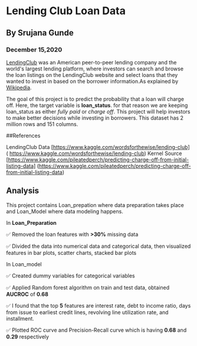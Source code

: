 # Lending Club Loan Data

## By Srujana Gunde
### December 15,2020

[LendingClub](https://www.lendingclub.com/) was an American peer-to-peer lending company and the world's largest lending platform, where investors can search and browse the loan listings on the LendingClub website and select loans that they wanted to invest in based on the borrower information.As explained by [Wikipedia](https://en.wikipedia.org/wiki/LendingClub).

The goal of this project is to predict the probability that a loan will charge off. Here, the target variable is **loan_status**. for that reason we are keeping loan_status as either *fully paid* or *charge off*. This project will help investors to make better decisions while investing in borrowers. This dataset has 2 million rows and 151 columns.

##References

LendingClub Data  [https://www.kaggle.com/wordsforthewise/lending-club] ( https://www.kaggle.com/wordsforthewise/lending-club)
Kernel Source [https://www.kaggle.com/pileatedperch/predicting-charge-off-from-initial-listing-data] (https://www.kaggle.com/pileatedperch/predicting-charge-off-from-initial-listing-data)

## Analysis

This project contains Loan_prepation where data preparation takes place and Loan_Model where data modeling happens.

In **Loan_Preparation**

:white_check_mark: Removed the loan features with **>30%** missing data 

:white_check_mark: Divided the data into numerical data and categorical data, then visualized features in bar plots, scatter charts, stacked bar plots

In Loan_model

:white_check_mark: Created dummy variables for categorical variables

:white_check_mark: Applied Random forest algorithm on train and test data, obtained **AUCROC** of **0.68**

:white_check_mark: I found that the top **5** features are 
interest rate, debt to income ratio, days from issue to earliest credit lines, revolving line utilization rate, and installment.

:white_check_mark: Plotted ROC curve and Precision-Recall curve which is having **0.68** and **0.29** respectively
